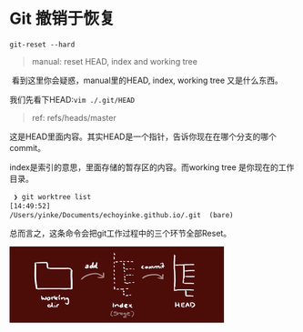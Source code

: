 # Git 撤销于恢复

```
git-reset --hard 
```

> manual: reset HEAD, index and working tree

​	看到这里你会疑惑，manual里的HEAD, index, working tree 又是什么东西。

我们先看下HEAD:`vim ./.git/HEAD`

> ref: refs/heads/master

​	这是HEAD里面内容。其实HEAD是一个指针，告诉你现在在哪个分支的哪个commit。

index是索引的意思，里面存储的暂存区的内容。而working tree 是你现在的工作目录。

```
 ❯ git worktree list                                                                                                                               [14:49:52]
/Users/yinke/Documents/echoyinke.github.io/.git  (bare)
```

总而言之，这条命令会把git工作过程中的三个环节全部Reset。

![GIT](../images/GIT.png)